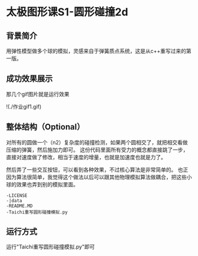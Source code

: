 # 太极图形课S1-圆形碰撞2d

## 背景简介
用弹性模型做多个球的模拟，灵感来自于弹簧质点系统，这是从c++重写过来的第一版。

## 成功效果展示
那几个gif图片就是运行效果

!(./作业gif1.gif)
## 整体结构（Optional）

对所有的圆做一个（n2）复杂度的碰撞检测，如果两个圆相交了，就把相交看做压缩的弹簧，然后施加力即可。
这份代码里面所有受力的概念都直接跳了一步，直接对速度做了修改，相当于速度的增量，也就是加速度也就是力了。

然后弄了一些交互按钮，可以看到各种效果，不过核心算法是非常简单的。
也正因为算法很简单，我觉得这个做法以后可以跟其他物理模拟算法做耦合，把这些小球的效果也弄到别的模拟里面。


```
-LICENSE
-|data
-README.MD
-Taichi重写圆形碰撞模拟.py
```

## 运行方式
运行"Taichi重写圆形碰撞模拟.py"即可
